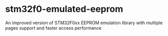 stm32f0-emulated-eeprom
=======================

An improved version of STM32F0xx EEPROM emulation library with multiple pages support and faster access performance

